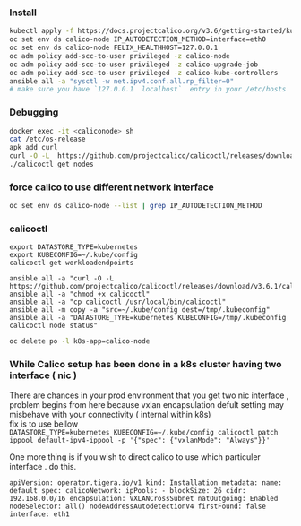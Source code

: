 ### Install
```sh
kubectl apply -f https://docs.projectcalico.org/v3.6/getting-started/kubernetes/installation/hosted/kubernetes-datastore/calico-networking/1.7/calico.yaml
oc set env ds calico-node IP_AUTODETECTION_METHOD=interface=eth0
oc set env ds calico-node FELIX_HEALTHHOST=127.0.0.1
oc adm policy add-scc-to-user privileged -z calico-node
oc adm policy add-scc-to-user privileged -z calico-upgrade-job
oc adm policy add-scc-to-user privileged -z calico-kube-controllers
ansible all -a "sysctl -w net.ipv4.conf.all.rp_filter=0"
# make sure you have `127.0.0.1  localhost`  entry in your /etc/hosts

```

### Debugging
```sh
docker exec -it <caliconode> sh
cat /etc/os-release
apk add curl
curl -O -L  https://github.com/projectcalico/calicoctl/releases/download/v3.5.1/calicoctl
./calicoctl get nodes
```

### force calico to use different network interface

```sh
oc set env ds calico-node --list | grep IP_AUTODETECTION_METHOD
```

### calicoctl
```
export DATASTORE_TYPE=kubernetes
export KUBECONFIG=~/.kube/config
calicoctl get workloadendpoints

ansible all -a "curl -O -L  https://github.com/projectcalico/calicoctl/releases/download/v3.6.1/calicoctl"
ansible all -a "chmod +x calicoctl"
ansible all -a "cp calicoctl /usr/local/bin/calicoctl"
ansible all -m copy -a "src=~/.kube/config dest=/tmp/.kubeconfig"
ansible all -a "DATASTORE_TYPE=kubernetes KUBECONFIG=/tmp/.kubeconfig calicoctl node status"
```

```sh
oc delete po -l k8s-app=calico-node
```
### While Calico setup has been done in a k8s cluster having two interface (  nic )   
There are chances in your prod environment that you get two nic interface , problem begins from here because vxlan encapsulation defult setting may misbehave with your connectivity ( internal within k8s)   
fix is to use bellow   
``
DATASTORE_TYPE=kubernetes KUBECONFIG=~/.kube/config calicoctl patch ippool default-ipv4-ippool -p '{"spec": {"vxlanMode": "Always"}}'
``   

One more thing is if you wish to direct calico to use which particuler interface . do this.   

``
apiVersion: operator.tigera.io/v1
kind: Installation
metadata:
  name: default
spec:
  calicoNetwork:
    ipPools:
    - blockSize: 26
      cidr: 192.168.0.0/16
      encapsulation: VXLANCrossSubnet
      natOutgoing: Enabled
      nodeSelector: all()
    nodeAddressAutodetectionV4
	  firstFound: false
	  interface: eth1
 ``
